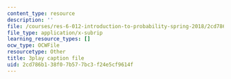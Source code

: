 ```yaml
---
content_type: resource
description: ''
file: /courses/res-6-012-introduction-to-probability-spring-2018/2cd786b138f07b577bc3f24e5cf9614f_7nu97OYx4X4.srt
file_type: application/x-subrip
learning_resource_types: []
ocw_type: OCWFile
resourcetype: Other
title: 3play caption file
uid: 2cd786b1-38f0-7b57-7bc3-f24e5cf9614f
---
```

